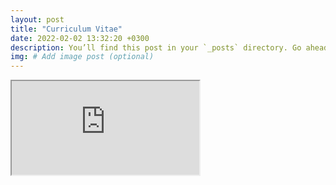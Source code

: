```yaml
---
layout: post
title: "Curriculum Vitae"
date: 2022-02-02 13:32:20 +0300
description: You’ll find this post in your `_posts` directory. Go ahead and edit it and re-build the site to see your changes. # Add post description (optional)
img: # Add image post (optional)
---
```


<iframe src = "https://github.com/Zahidul-Hasan/zahidul-hasan.github.io/tree/master/assets/pdfs"> resume </iframe>
